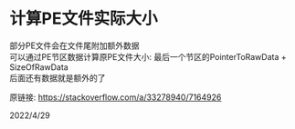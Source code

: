 # 计算PE文件实际大小

部分PE文件会在文件尾附加额外数据  
可以通过PE节区数据计算原PE文件大小: 最后一个节区的PointerToRawData + SizeOfRawData  
后面还有数据就是额外的了  

原链接: https://stackoverflow.com/a/33278940/7164926  


2022/4/29  
